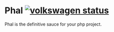 Phal [![volkswagen status](https://auchenberg.github.io/volkswagen/volkswargen_ci.svg?v=1)](https://github.com/auchenberg/volkswagen)
=====

Phal is the definitive sauce for your php project. 
